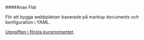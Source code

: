 ####Anax Flat

För att bygga webbplatser baserade på markup documents och konfiguration i YAML.

[Uppgiften i första kursmomentet](https://dbwebb.se/uppgift/me-sida-med-anax-flat).
